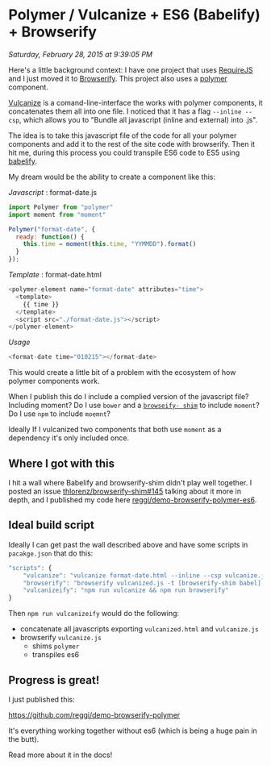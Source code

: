 # Polymer / Vulcanize + ES6 (Babelify) + Browserify

_Saturday, February 28, 2015 at 9:39:05 PM_

Here's a little background context: I have one project that uses [RequireJS](http://requirejs.org/) and I just moved it to [Browserify](https://github.com/substack/node-browserify). This project also uses a [polymer](https://github.com/polymer/polymer) component.

[Vulcanize](https://github.com/polymer/vulcanize) is a comand-line-interface the works with polymer components, it concatenates them all into one file.  I noticed that it has a flag `--inline --csp`, which allows you to "Bundle all javascript (inline and external) into <output file name>.js".

The idea is to take this javascript file of the code for all your polymer components and add it to the rest of the site code with browserify. Then it hit me, during this process you could transpile
ES6 code to ES5 using [babelify](https://github.com/babel/babelify).

My dream would be the ability to create a component like this:

_Javascript_ : format-date.js

```js
import Polymer from "polymer"
import moment from "moment"

Polymer("format-date", {
  ready: function() {
	this.time = moment(this.time, "YYMMDD").format()
  }
});
```
_Template_ : format-date.html

```js
<polymer-element name="format-date" attributes="time">
  <template>
    {{ time }}
  </template>
  <script src="./format-date.js"></script>
</polymer-element>
```

_Usage_ 

```js
<format-date time="010215"></format-date>
```

This would create a little bit of a problem with the ecosystem of how polymer components work.

When I publish this do I include a complied version of the javascript file? Including moment? Do I use `bower` and a [`browseify- shim`](https://github.com/thlorenz/browserify-shim) to include `moment`? Do I use `npm` to include `moemnt`?

Ideally If I vulcanized two components that both use `moment` as a dependency it's only included once.

## Where I got with this

I hit a wall where Babelify and browserify-shim didn't play well together. I posted an issue [thlorenz/browserify-shim#145](https://github.com/thlorenz/browserify-shim/issues/145) talking about it more in depth, and I published my code here [reggi/demo-browserify-polymer-es6](https://github.com/reggi/demo-browserify-polymer-es6).

## Ideal build script

Ideally I can get past the wall described above and have some scripts in `pacakge.json` that do this:

```js
"scripts": {
    "vulcanize": "vulcanize format-date.html --inline --csp vulcanize.js",
    "browserify": "browserify vulcanized.js -t [browserify-shim babel] > main.js",
    "vulcanizeify": "npm run vulcanize && npm run browserify"
}
```

Then `npm run vulcanizeify` would do the following:

* concatenate all javascripts exporting `vulcanized.html` and `vulcanize.js` 
* browserify `vulcanize.js`
  * shims `polymer`
  * transpiles es6
  
## Progress is great!

I just published this:

https://github.com/reggi/demo-browserify-polymer

It's everything working together without es6 (which is being a huge pain in the butt). 

Read more about it in the docs! 
